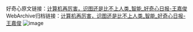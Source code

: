 好奇心原文链接：[计算机再厉害，识图还是比不上人类_智能_好奇心日报-王嘉俊](https://www.qdaily.com/articles/5481.html)
WebArchive归档链接：[计算机再厉害，识图还是比不上人类_智能_好奇心日报-王嘉俊](http://web.archive.org/web/20190623164846/https://www.qdaily.com/articles/5481.html)
![image](http://ww3.sinaimg.cn/large/007d5XDply1g3wh5q4chhj30u03q64qp)